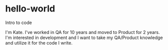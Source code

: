 # hello-world

Intro to code

I'm Kate. I've worked in QA for 10 years and moved to Product for 2 years. 
I'm interested in development and I want to take my QA/Product knowledge and utilize it for the code I write.
